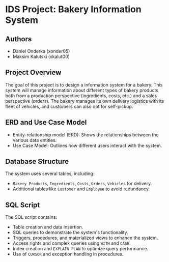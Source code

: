 # IDS Project: Bakery Information System

## Authors

- Daniel Onderka (xonder05)
- Maksim Kalutski (xkalut00)

## Project Overview

The goal of this project is to design a information system for a bakery. This system will manage information about different types of bakery products both from a production perspective (ingredients, costs, etc.) and a sales perspective (orders). The bakery manages its own delivery logistics with its fleet of vehicles, and customers can also opt for self-pickup.

## ERD and Use Case Model

- Entity-relationship model (ERD): Shows the relationships between the various data entities.
- Use Case Model: Outlines how different users interact with the system.

## Database Structure

The system uses several tables, including:

- `Bakery Products`, `Ingredients`, `Costs`, `Orders`, `Vehicles` for delivery.
- Additional tables like `Customer` and `Employee` to avoid redundancy.

## SQL Script

The SQL script contains:

- Table creation and data insertion.
- SQL queries to demonstrate the system's functionality.
- Triggers, procedures, and materialized views to enhance the system.
- Access rights and complex queries using `WITH` and `CASE`.
- Index creation and `EXPLAIN PLAN` to optimize query performance.
- Use of `CURSOR` and exception handling in procedures.